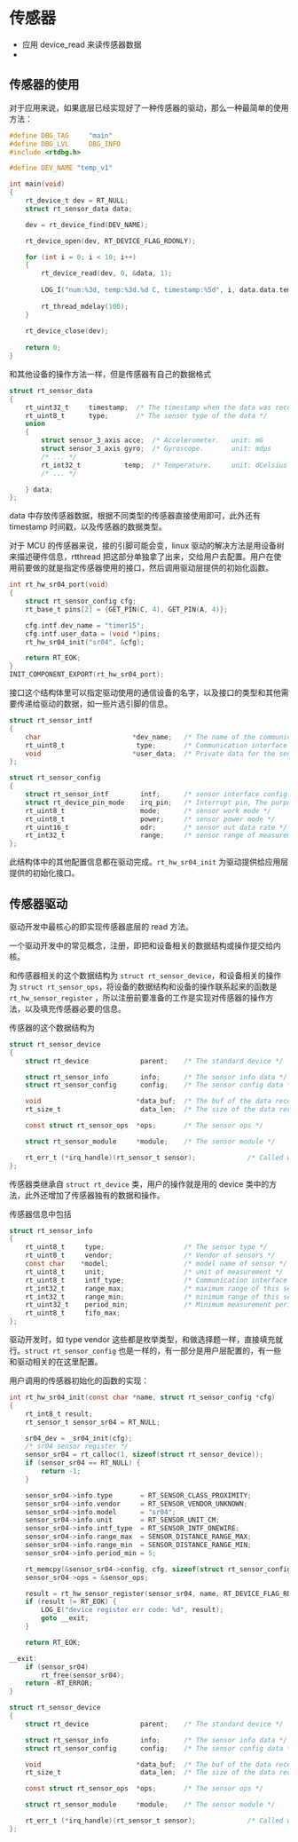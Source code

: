 


# 传感器


- 应用 device_read 来读传感器数据
- 


## 传感器的使用


对于应用来说，如果底层已经实现好了一种传感器的驱动，那么一种最简单的使用方法：

```c
#define DBG_TAG     "main"
#define DBG_LVL     DBG_INFO
#include <rtdbg.h>

#define DEV_NAME "temp_v1"

int main(void)
{
    rt_device_t dev = RT_NULL;
    struct rt_sensor_data data;

    dev = rt_device_find(DEV_NAME);

    rt_device_open(dev, RT_DEVICE_FLAG_RDONLY);

    for (int i = 0; i < 10; i++)
    {
        rt_device_read(dev, 0, &data, 1);
        
        LOG_I("num:%3d, temp:%3d.%d C, timestamp:%5d", i, data.data.temp / 10, (rt_uint32_t)data.data.temp % 10, data.timestamp);
        
        rt_thread_mdelay(100);
    }
    
    rt_device_close(dev);
    
    return 0;
}
```

和其他设备的操作方法一样，但是传感器有自己的数据格式

```c
struct rt_sensor_data
{
    rt_uint32_t     timestamp;  /* The timestamp when the data was received */
    rt_uint8_t      type;       /* The sensor type of the data */
    union
    {
        struct sensor_3_axis acce;  /* Accelerometer.   unit: mG        */
        struct sensor_3_axis gyro;  /* Gyroscope.       unit: mdps      */
        /* ... */
        rt_int32_t           temp;  /* Temperature.     unit: dCelsius  */
        /* ... */

    } data;
};
```

data 中存放传感器数据，根据不同类型的传感器直接使用即可，此外还有 timestamp 时间戳，以及传感器的数据类型。


对于 MCU 的传感器来说，接的引脚可能会变，linux 驱动的解决方法是用设备树来描述硬件信息，rtthread 把这部分单独拿了出来，交给用户去配置。用户在使用前要做的就是指定传感器使用的接口，然后调用驱动层提供的初始化函数。

```c
int rt_hw_sr04_port(void)
{
    struct rt_sensor_config cfg;
    rt_base_t pins[2] = {GET_PIN(C, 4), GET_PIN(A, 4)};

    cfg.intf.dev_name = "timer15";
    cfg.intf.user_data = (void *)pins;
    rt_hw_sr04_init("sr04", &cfg);

    return RT_EOK;
}
INIT_COMPONENT_EXPORT(rt_hw_sr04_port);
```

接口这个结构体里可以指定驱动使用的通信设备的名字，以及接口的类型和其他需要传递给驱动的数据，如一些片选引脚的信息。
```c
struct rt_sensor_intf
{
    char                       *dev_name;   /* The name of the communication device */
    rt_uint8_t                  type;       /* Communication interface type */
    void                       *user_data;  /* Private data for the sensor. ex. i2c addr,spi cs,control I/O */
};

struct rt_sensor_config
{
    struct rt_sensor_intf        intf;      /* sensor interface config */
    struct rt_device_pin_mode    irq_pin;   /* Interrupt pin, The purpose of this pin is to notification read data */
    rt_uint8_t                   mode;      /* sensor work mode */
    rt_uint8_t                   power;     /* sensor power mode */
    rt_uint16_t                  odr;       /* sensor out data rate */
    rt_int32_t                   range;     /* sensor range of measurement */
};
```

此结构体中的其他配置信息都在驱动完成。`rt_hw_sr04_init` 为驱动提供给应用层提供的初始化接口。


## 传感器驱动

驱动开发中最核心的即实现传感器底层的 read 方法。

一个驱动开发中的常见概念，注册，即把和设备相关的数据结构或操作提交给内核。

和传感器相关的这个数据结构为 `struct rt_sensor_device`，和设备相关的操作为 `struct rt_sensor_ops`，将设备的数据结构和设备的操作联系起来的函数是 `rt_hw_sensor_register` ，所以注册前要准备的工作是实现对传感器的操作方法，以及填充传感器必要的信息。

传感器的这个数据结构为
```c
struct rt_sensor_device
{
    struct rt_device             parent;    /* The standard device */

    struct rt_sensor_info        info;      /* The sensor info data */
    struct rt_sensor_config      config;    /* The sensor config data */

    void                        *data_buf;  /* The buf of the data received */
    rt_size_t                    data_len;  /* The size of the data received */

    const struct rt_sensor_ops  *ops;       /* The sensor ops */

    struct rt_sensor_module     *module;    /* The sensor module */

    rt_err_t (*irq_handle)(rt_sensor_t sensor);             /* Called when an interrupt is generated, registered by the driver */
};
```

传感器类继承自 `struct rt_device` 类，用户的操作就是用的 device 类中的方法，此外还增加了传感器独有的数据和操作。

传感器信息中包括
```c
struct rt_sensor_info
{
    rt_uint8_t     type;                    /* The sensor type */
    rt_uint8_t     vendor;                  /* Vendor of sensors */
    const char    *model;                   /* model name of sensor */
    rt_uint8_t     unit;                    /* unit of measurement */
    rt_uint8_t     intf_type;               /* Communication interface type */
    rt_int32_t     range_max;               /* maximum range of this sensor's value. unit is 'unit' */
    rt_int32_t     range_min;               /* minimum range of this sensor's value. unit is 'unit' */
    rt_uint32_t    period_min;              /* Minimum measurement period,unit:ms. zero = not a constant rate */
    rt_uint8_t     fifo_max;
};
```

驱动开发时，如 type vendor 这些都是枚举类型，和做选择题一样，直接填充就行。`struct rt_sensor_config` 也是一样的，有一部分是用户层配置的，有一些和驱动相关的在这里配置。


用户调用的传感器初始化的函数的实现：
```c
int rt_hw_sr04_init(const char *name, struct rt_sensor_config *cfg)
{
    rt_int8_t result;
    rt_sensor_t sensor_sr04 = RT_NULL;

    sr04_dev = _sr04_init(cfg);
    /* sr04 sensor register */
    sensor_sr04 = rt_calloc(1, sizeof(struct rt_sensor_device));
    if (sensor_sr04 == RT_NULL) {
        return -1;
    }

    sensor_sr04->info.type       = RT_SENSOR_CLASS_PROXIMITY;
    sensor_sr04->info.vendor     = RT_SENSOR_VENDOR_UNKNOWN;
    sensor_sr04->info.model      = "sr04";
    sensor_sr04->info.unit       = RT_SENSOR_UNIT_CM;
    sensor_sr04->info.intf_type  = RT_SENSOR_INTF_ONEWIRE;
    sensor_sr04->info.range_max  = SENSOR_DISTANCE_RANGE_MAX;
    sensor_sr04->info.range_min  = SENSOR_DISTANCE_RANGE_MIN;
    sensor_sr04->info.period_min = 5;

    rt_memcpy(&sensor_sr04->config, cfg, sizeof(struct rt_sensor_config));
    sensor_sr04->ops = &sensor_ops;

    result = rt_hw_sensor_register(sensor_sr04, name, RT_DEVICE_FLAG_RDONLY, RT_NULL);
    if (result != RT_EOK) {
        LOG_E("device register err code: %d", result);
        goto __exit;
    }

    return RT_EOK;

__exit:
    if (sensor_sr04)
        rt_free(sensor_sr04);
    return -RT_ERROR;
}

```





```c
struct rt_sensor_device
{
    struct rt_device             parent;    /* The standard device */

    struct rt_sensor_info        info;      /* The sensor info data */
    struct rt_sensor_config      config;    /* The sensor config data */

    void                        *data_buf;  /* The buf of the data received */
    rt_size_t                    data_len;  /* The size of the data received */

    const struct rt_sensor_ops  *ops;       /* The sensor ops */

    struct rt_sensor_module     *module;    /* The sensor module */

    rt_err_t (*irq_handle)(rt_sensor_t sensor);             /* Called when an interrupt is generated, registered by the driver */
};
```




